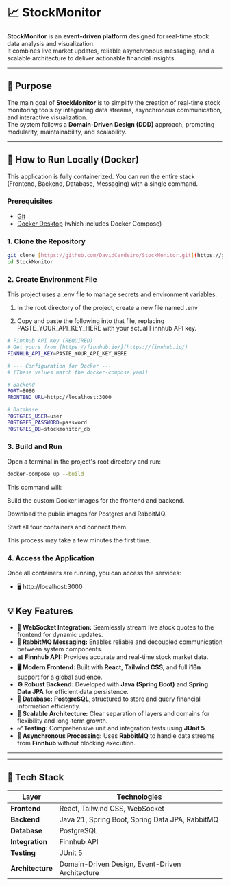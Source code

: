 # 📈 StockMonitor

**StockMonitor** is an **event-driven platform** designed for real-time stock data analysis and visualization.  
It combines live market updates, reliable asynchronous messaging, and a scalable architecture to deliver actionable financial insights.

---

## 🚀 Purpose

The main goal of **StockMonitor** is to simplify the creation of real-time stock monitoring tools by integrating data streams, asynchronous communication, and interactive visualization.  
The system follows a **Domain-Driven Design (DDD)** approach, promoting modularity, maintainability, and scalability.

---
## 🔧 How to Run Locally (Docker)

This application is fully containerized. You can run the entire stack (Frontend, Backend, Database, Messaging) with a single command.

### Prerequisites

* [Git](https://git-scm.com/downloads)
* [Docker Desktop](https://www.docker.com/products/docker-desktop/) (which includes Docker Compose)

### 1. Clone the Repository

```bash
git clone [https://github.com/DavidCerdeiro/StockMonitor.git](https://github.com/DavidCerdeiro/StockMonitor.git)
cd StockMonitor
````
### 2. Create Environment File

This project uses a .env file to manage secrets and environment variables.

1. In the root directory of the project, create a new file named .env

2. Copy and paste the following into that file, replacing PASTE_YOUR_API_KEY_HERE with your actual Finnhub API key.
```bash
# Finnhub API Key (REQUIRED)
# Get yours from [https://finnhub.io/](https://finnhub.io/)
FINNHUB_API_KEY=PASTE_YOUR_API_KEY_HERE

# --- Configuration for Docker ---
# (These values match the docker-compose.yaml)

# Backend
PORT=8080
FRONTEND_URL=http://localhost:3000

# Database
POSTGRES_USER=user
POSTGRES_PASSWORD=password
POSTGRES_DB=stockmonitor_db
````
### 3. Build and Run

Open a terminal in the project's root directory and run:
```bash
docker-compose up --build
````

This command will:

Build the custom Docker images for the frontend and backend.

Download the public images for Postgres and RabbitMQ.

Start all four containers and connect them.

This process may take a few minutes the first time.

### 4. Access the Application

Once all containers are running, you can access the services:
 - 🖥️ http://localhost:3000

## 💡 Key Features

- **🔌 WebSocket Integration:** Seamlessly stream live stock quotes to the frontend for dynamic updates.
- **📩 RabbitMQ Messaging:** Enables reliable and decoupled communication between system components.
- **📊 Finnhub API:** Provides accurate and real-time stock market data.
- **🖥️ Modern Frontend:** Built with **React**, **Tailwind CSS**, and full **i18n** support for a global audience.
- **⚙️ Robust Backend:** Developed with **Java (Spring Boot)** and **Spring Data JPA** for efficient data persistence.
- **🧱 Database:** **PostgreSQL**, structured to store and query financial information efficiently.
- **🧩 Scalable Architecture:** Clear separation of layers and domains for flexibility and long-term growth.
- **✅ Testing:** Comprehensive unit and integration tests using **JUnit 5**.
- **📡 Asynchronous Processing:** Uses **RabbitMQ** to handle data streams from **Finnhub** without blocking execution.

---


---

## 🧰 Tech Stack

| Layer | Technologies |
|-------|---------------|
| **Frontend** | React, Tailwind CSS, WebSocket |
| **Backend** | Java 21, Spring Boot, Spring Data JPA, RabbitMQ |
| **Database** | PostgreSQL |
| **Integration** | Finnhub API |
| **Testing** | JUnit 5 |
| **Architecture** | Domain-Driven Design, Event-Driven Architecture |
